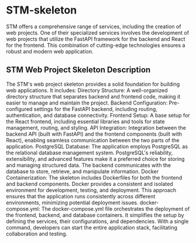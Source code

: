 # STM-skeleton
STM offers a comprehensive range of services, including the creation of web projects. One of their specialized services involves the development of web projects that utilize the FastAPI framework for the backend and React for the frontend. This combination of cutting-edge technologies ensures a robust and modern web application.

## STM Web Project Skeleton Description
The STM's web project skeleton provides a solid foundation for building web applications. It includes:
Directory Structure: A well-organized directory structure that separates backend and frontend code, making it easier to manage and maintain the project.
Backend Configuration: Pre-configured settings for the FastAPI backend, including routing, authentication, and database connectivity.
Frontend Setup: A base setup for the React frontend, including essential libraries and tools for state management, routing, and styling.
API Integration: Integration between the backend API (built with FastAPI) and the frontend components (built with React), enabling seamless communication between the two parts of the application.
PostgreSQL Database: The application employs PostgreSQL as the relational database management system. PostgreSQL's reliability, extensibility, and advanced features make it a preferred choice for storing and managing structured data. The backend communicates with the database to store, retrieve, and manipulate information.
Docker Containerization: The skeleton includes Dockerfiles for both the frontend and backend components. Docker provides a consistent and isolated environment for development, testing, and deployment. This approach ensures that the application runs consistently across different environments, minimizing potential deployment issues.
docker-compose.yml: The docker-compose.yml file orchestrates the deployment of the frontend, backend, and database containers. It simplifies the setup by defining the services, their configurations, and dependencies. With a single command, developers can start the entire application stack, facilitating collaboration and testing.
